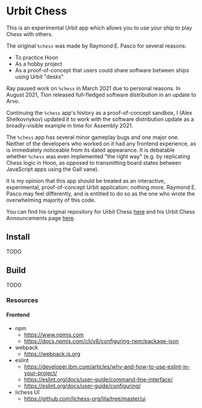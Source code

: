 # Urbit Chess

This is an experimental Urbit app which allows you to use your ship to play Chess with others.

The original `%chess` was made by Raymond E. Pasco for several reasons:
- To practice Hoon
- As a hobby project
- As a proof-of-concept that users could share software between ships using Urbit "desks"

Ray paused work on `%chess` in March 2021 due to personal reasons. In August 2021, Tlon released full-fledged software
distribution in an update to Arvo.

Continuing the `%chess` app's history as a proof-of-concept sandbox, I (Alex Shelkovnykov) updated it to work with the
software distribution update as a broadly-visible example in time for Assembly 2021.

The `%chess` app has several minor gameplay bugs and one major one. Neither of the developers who worked on it had any
frontend experience, as is immediately noticeable from its dated appearance. It is debatable whether `%chess` was even
implemented "the right way" (e.g. by replicating Chess logic in Hoon, as opposed to transmitting board states between
JavaScript apps using the Gall vane).

It is my opinion that this app should be treated as an interactive, experimental, proof-of-concept Urbit application:
nothing more. Raymond E. Pasco may feel differently, and is entitled to do so as the one who wrote the overwhelming
majority of this code.

You can find his original repository for Urbit Chess [here](https://git.sr.ht/~ray/urbit-chess) and his Urbit Chess
Announcements page [here](https://lists.sr.ht/~ray).

## Install

TODO

## Build

TODO

### Resources

#### Frontend

- npm
  - https://www.npmjs.com 
  - https://docs.npmjs.com/cli/v8/configuring-npm/package-json
- webpack
  - https://webpack.js.org
- eslint
  - https://developer.ibm.com/articles/why-and-how-to-use-eslint-in-your-project/
  - https://eslint.org/docs/user-guide/command-line-interface/
  - https://eslint.org/docs/user-guide/configuring/
- lichess UI
  - https://github.com/lichess-org/lila/tree/master/ui
